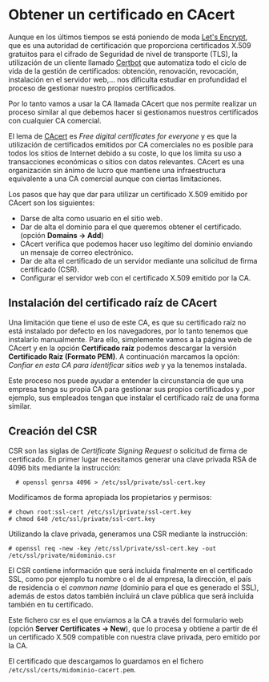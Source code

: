 # Obtener un certificado en CAcert

Aunque en los últimos tiempos se está poniendo de moda [Let's Encrypt](https://letsencrypt.org/), que es una autoridad de certificación que proporciona certificados X.509 gratuitos para el cifrado de Seguridad de nivel de transporte (TLS), la utilización de un cliente llamado [Certbot](https://certbot.eff.org/) que automatiza todo el ciclo de vida de la gestión de certificados: obtención, renovación, revocación, instalación en el servidor web,... nos dificulta estudiar en profundidad el proceso de gestionar nuestro propios certificados.

Por lo tanto vamos a usar la CA llamada CAcert que nos permite realizar un proceso similar al que debemos hacer si gestionamos nuestros certificados con cualquier CA comercial. 

El lema de [CAcert](http://www.CAcert.org/) es *Free digital certificates for everyone* y es que la utilización de certificados emitidos por CA comerciales no es posible para todos los sitios de Internet debido a su coste, lo que los limita su uso a transacciones económicas o sitios con datos relevantes. CAcert es una organización sin ánimo de lucro que mantiene una infraestructura equivalente a una CA comercial aunque con ciertas limitaciones.

Los pasos que hay que dar para utilizar un certificado X.509 emitido por CAcert son los siguientes:

* Darse de alta como usuario en el sitio web.
* Dar de alta el dominio para el que queremos obtener el certificado. (opción **Domains -> Add**)
* CAcert verifica que podemos hacer uso legítimo del dominio enviando un mensaje de correo electrónico.
* Dar de alta el certificado de un servidor mediante una solicitud de firma certificado (CSR).
* Configurar el servidor web con el certificado X.509 emitido por la CA.

## Instalación del certificado raíz de CAcert

Una limitación que tiene el uso de este CA, es que su certificado raíz no está instalado por defecto en los navegadores, por lo tanto tenemos que instalarlo manualmente. Para ello, simplemente vamos a la página web de CAcert y en la opción **Certificado raíz** podemos descargar la versión **Certificado Raíz (Formato PEM)**. A continuación marcamos la opción: *Confiar en esta CA para identificar sitios web* y ya la tenemos instalada.

Este proceso nos puede ayudar a entender la circunstancia de que una empresa tenga su propia CA para gestionar sus propios certificados y ,por ejemplo, sus empleados tengan que instalar el certificado raíz de una forma similar.
 
## Creación del CSR

CSR son las siglas de *Certificate Signing Request* o solicitud de firma de certificado. En primer lugar necesitamos generar una clave privada RSA de 4096 bits mediante la instrucción:

	  # openssl genrsa 4096 > /etc/ssl/private/ssl-cert.key

Modificamos de forma apropiada los propietarios y permisos:

	# chown root:ssl-cert /etc/ssl/private/ssl-cert.key
	# chmod 640 /etc/ssl/private/ssl-cert.key

Utilizando la clave privada, generamos una CSR mediante la instrucción:

	# openssl req -new -key /etc/ssl/private/ssl-cert.key -out /etc/ssl/private/midominio.csr

El CSR contiene información que será incluida finalmente en el certificado SSL, como por ejemplo tu nombre o el de al empresa, la dirección, el país de residencia o el *common name* (dominio para el que es generado el SSL), además de estos datos también incluirá un clave pública que será incluida también en tu certificado.


Este fichero csr es el que enviamos a la CA a través del formulario web (opción **Server Certificates -> New**), que lo procesa y obtiene a partir de él un certificado X.509 compatible con nuestra clave privada, pero emitido por la CA. 

El certificado que descargamos lo guardamos en el fichero `/etc/ssl/certs/midominio-cacert.pem`.
